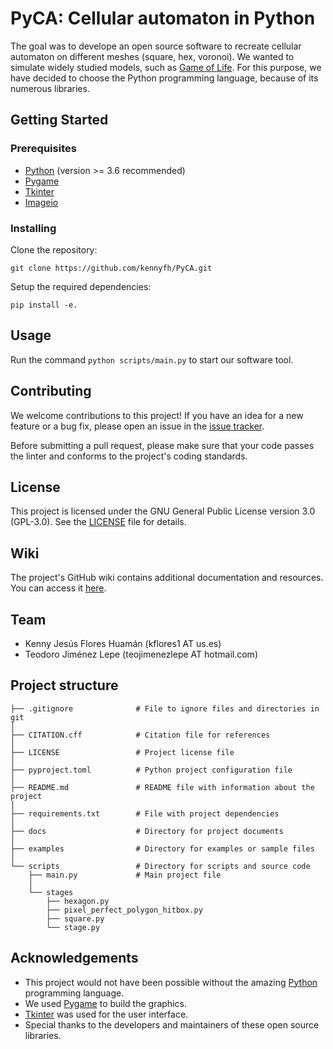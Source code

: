 # PyCA: Cellular automaton in Python

The goal was to develope an open source software to recreate cellular automaton on different meshes (square, hex, voronoi). We wanted to simulate widely studied models, such as [Game of Life](https://web.stanford.edu/class/sts145/Library/life.pdf). For this purpose, we have decided to choose the Python programming language, because of its numerous libraries.

## Getting Started

### Prerequisites

- [Python](https://www.python.org/) (version >= 3.6 recommended) <!-- F-strings https://peps.python.org/pep-0498/ -->
- [Pygame](https://www.pygame.org/)
- [Tkinter](https://docs.python.org/3/library/tkinter.html)
- [Imageio](https://imageio.readthedocs.io/en/stable/user_guide/installation.html)

### Installing

Clone the repository:

```
git clone https://github.com/kennyfh/PyCA.git
```

Setup the required dependencies:

```
pip install -e.
``` 


## Usage

Run the command `python scripts/main.py` to start our software tool.

## Contributing

We welcome contributions to this project! If you have an idea for a new feature or a bug fix, please open an issue in the [issue tracker](https://github.com/kennyfh/PyCA/issues).

Before submitting a pull request, please make sure that your code passes the linter and conforms to the project's coding standards.

## License

This project is licensed under the GNU General Public License version 3.0 (GPL-3.0). See the [LICENSE](LICENSE) file for details.

## Wiki

The project's GitHub wiki contains additional documentation and resources. You can access it [here](https://github.com/kennyfh/PyCA/wiki).

## Team
* Kenny Jesús Flores Huamán (kflores1 AT us.es)
* Teodoro Jiménez Lepe (teojimenezlepe AT hotmail.com)

## Project structure

```
├── .gitignore              # File to ignore files and directories in git
│ 
├── CITATION.cff            # Citation file for references
│ 
├── LICENSE                 # Project license file
│ 
├── pyproject.toml          # Python project configuration file
│ 
├── README.md               # README file with information about the project
│ 
├── requirements.txt        # File with project dependencies
│
├── docs                    # Directory for project documents
│
├── examples                # Directory for examples or sample files
│
└── scripts                 # Directory for scripts and source code
    ├── main.py             # Main project file
    │
    └── stages           
        ├── hexagon.py      
        ├── pixel_perfect_polygon_hitbox.py
        ├── square.py      
        └── stage.py   

```

## Acknowledgements

- This project would not have been possible without the amazing [Python](https://www.python.org/) programming language.
- We used [Pygame](https://www.pygame.org/) to build the graphics.
- [Tkinter](https://docs.python.org/3/library/tkinter.html) was used for the user interface.
- Special thanks to the developers and maintainers of these open source libraries.

